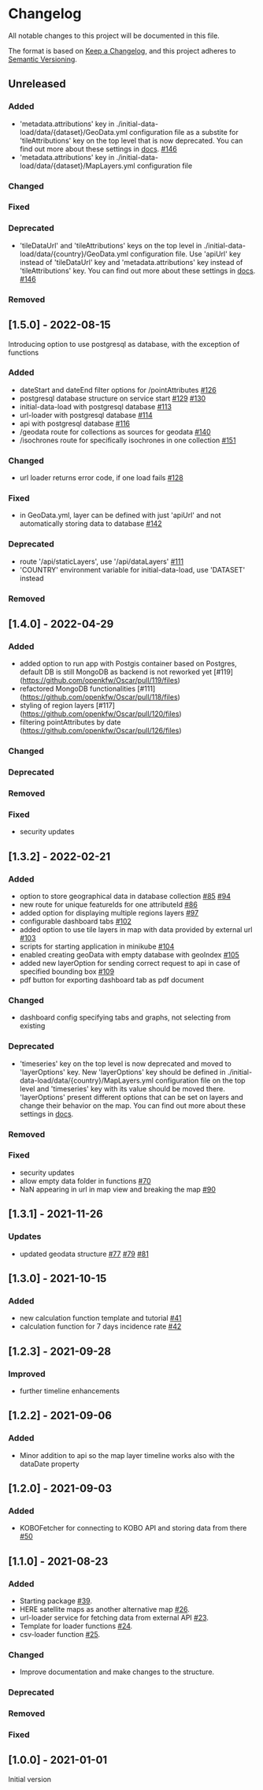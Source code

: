 # Changelog

All notable changes to this project will be documented in this file.

The format is based on [Keep a Changelog](https://keepachangelog.com/en/1.0.0/),
and this project adheres to [Semantic Versioning](https://semver.org/spec/v2.0.0.html).

## Unreleased

### Added
- 'metadata.attributions' key in ./initial-data-load/data/{dataset}/GeoData.yml configuration file as a substite for 'tileAttributions' key on the top level that is now deprecated. You can find out more about these settings in [docs](./doc/data-structures/config-files.md#geoData.yml). [#146](https://github.com/openkfw/Oscar/pull/146/files)
- 'metadata.attributions' key in ./initial-data-load/data/{dataset}/MapLayers.yml configuration file

### Changed

### Fixed

### Deprecated
- 'tileDataUrl' and 'tileAttributions' keys on the top level in ./initial-data-load/data/{country}/GeoData.yml configuration file. Use 'apiUrl' key instead of 'tileDataUrl' key and 'metadata.attributions' key instead of 'tileAttributions' key. You can find out more about these settings in [docs](./doc/data-structures/config-files.md#geoData.yml). [#146](https://github.com/openkfw/Oscar/pull/146/files)

### Removed

## [1.5.0] - 2022-08-15

Introducing option to use postgresql as database, with the exception of functions

### Added

- dateStart and dateEnd filter options for /pointAttributes [#126](https://github.com/openkfw/Oscar/pull/126)
- postgresql database structure on service start [#129](https://github.com/openkfw/Oscar/issues/129) [#130](https://github.com/openkfw/Oscar/pull/130)
- initial-data-load with postgresql database [#113](https://github.com/openkfw/Oscar/issues/113)
- url-loader with postgresql database [#114](https://github.com/openkfw/Oscar/issues/114)
- api with postgresql database [#116](https://github.com/openkfw/Oscar/issues/116)
- /geodata route for collections as sources for geodata [#140](https://github.com/openkfw/Oscar/issues/140)
- /isochrones route for specifically isochrones in one collection [#151](https://github.com/openkfw/Oscar/pull/151)

### Changed

- url loader returns error code, if one load fails [#128](https://github.com/openkfw/Oscar/pull/128)

### Fixed

- in GeoData.yml, layer can be defined with just 'apiUrl' and not automatically storing data to database [#142](https://github.com/openkfw/Oscar/pull/142)

### Deprecated

- route '/api/staticLayers', use '/api/dataLayers' [#111](https://github.com/openkfw/Oscar/issues/111)
- 'COUNTRY' environment variable for initial-data-load, use 'DATASET' instead

### Removed

## [1.4.0] - 2022-04-29

### Added

- added option to run app with Postgis container based on Postgres, default DB is still MongoDB as backend is not reworked yet [#119]  (https://github.com/openkfw/Oscar/pull/119/files)
- refactored MongoDB functionalities [#111] (https://github.com/openkfw/Oscar/pull/118/files)
- styling of region layers [#117] (https://github.com/openkfw/Oscar/pull/120/files)
- filtering pointAttributes by date (https://github.com/openkfw/Oscar/pull/126/files)

### Changed

### Deprecated

### Removed

### Fixed

- security updates


## [1.3.2] - 2022-02-21

### Added

- option to store geographical data in database collection [#85](https://github.com/openkfw/Oscar/issues/85) [#94](https://github.com/openkfw/Oscar/pull/94)
- new route for unique featureIds for one attributeId [#86](https://github.com/openkfw/Oscar/pull/86/files)
- added option for displaying multiple regions layers [#97](https://github.com/openkfw/Oscar/pull/97)
- configurable dashboard tabs [#102](https://github.com/openkfw/Oscar/pull/102)
- added option to use tile layers in map with data provided by external url [#103](https://github.com/openkfw/Oscar/pull/103/files)
- scripts for starting application in minikube [#104](https://github.com/openkfw/Oscar/pull/104)
- enabled creating geoData with empty database with geoIndex [#105](https://github.com/openkfw/Oscar/pull/105)
- added new layerOption for sending correct request to api in case of specified bounding box [#109](https://github.com/openkfw/Oscar/pull/109)
- pdf button for exporting dashboard tab as pdf document

### Changed

- dashboard config specifying tabs and graphs, not selecting from existing

### Deprecated

- 'timeseries' key on the top level is now deprecated and moved to 'layerOptions' key. New 'layerOptions' key should be defined in ./initial-data-load/data/{country}/MapLayers.yml configuration file on the top level and 'timeseries' key with its value should be moved there. 'layerOptions' present different options that can be set on layers and change their behavior on the map. You can find out more about these settings in [docs](./doc/data-structures/config-files.md#Attributes-explained).

### Removed

### Fixed

- security updates
- allow empty data folder in functions [#70](https://github.com/openkfw/Oscar/issues/70)
- NaN appearing in url in map view and breaking the map [#90](https://github.com/openkfw/Oscar/pull/90)

## [1.3.1] - 2021-11-26

### Updates

- updated geodata structure [#77](https://github.com/openkfw/Oscar/pull/77) [#79](https://github.com/openkfw/Oscar/pull/79) [#81](https://github.com/openkfw/Oscar/pull/81)

## [1.3.0] - 2021-10-15

### Added

- new calculation function template and tutorial [#41](https://github.com/openkfw/Oscar/issues/41)
- calculation function for 7 days incidence rate [#42](https://github.com/openkfw/Oscar/issues/42)

## [1.2.3] - 2021-09-28

### Improved

- further timeline enhancements

## [1.2.2] - 2021-09-06

### Added

- Minor addition to api so the map layer timeline works also with the dataDate property

## [1.2.0] - 2021-09-03

### Added

- KOBOFetcher for connecting to KOBO API and storing data from there [#50](https://github.com/openkfw/Oscar/issues/50)

## [1.1.0] - 2021-08-23

### Added

- Starting package [#39](https://github.com/openkfw/Oscar/pull/39).
- HERE satellite maps as another alternative map [#26](https://github.com/openkfw/Oscar/issues/26).
- url-loader service for fetching data from external API [#23](https://github.com/openkfw/Oscar/issues/23).
- Template for loader functions [#24](https://github.com/openkfw/Oscar/issues/24).
- csv-loader function [#25](https://github.com/openkfw/Oscar/issues/25).

### Changed

- Improve documentation and make changes to the structure.

### Deprecated

### Removed

### Fixed

## [1.0.0] - 2021-01-01

Initial version
